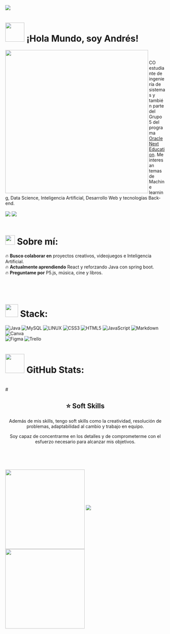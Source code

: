 [![](https://visitcount.itsvg.in/api?id=joshuaFrias95&label=Eres%20la%20visita%20%23&color=12&icon=5&pretty=true)](https://visitcount.itsvg.in)
# <img height="60" src="https://media.giphy.com/media/uM0QzrHWSDr4KwbC3v/giphy.gif"/> ¡Hola Mundo, soy Andrés!
<img align="left" height="450" src="https://media.giphy.com/media/fTz2gJRh37GpDaiiyD/giphy.gif" />
<br>

 CO estudiante de ingeniería de sistemas y también parte del Grupo 5 del programa <a href="https://www.oracle.com/mx/education/oracle-next-education/">Oracle Next Education</a>. Me interesan temas de Machine learning, Data Science, Inteligencia Artificial, Desarrollo Web y tecnologías Back-end.
 <br>
 <br>
 <a target="_blank" href="https://www.linkedin.com/in/andres-valencia-arenas/"><img src="https://img.shields.io/badge/-LinkedIn-0077B5?style=for-the-badge&logo=Linkedin&logoColor=white"></img></a>
<a target="_blank" href="mailto:rappdvvalencia@gmail.com"><img src="https://img.shields.io/badge/-Gmail-D14836?style=for-the-badge&logo=Gmail&logoColor=white"></img></a>
 <br>
 <br>
 # <img height="30" src="https://media.giphy.com/media/3osxYhj4VNwxHdlE9G/giphy.gif"/> Sobre mí:
🔥 **Busco colaborar en** proyectos creativos, videojuegos e Inteligencia Artificial.
<br>
🔥 **Actualmente aprendiendo** React y reforzando Java con spring boot.
<br>
🔥 **Preguntame por** P5.js, música, cine y libros.
<br>
 <br>
 <br>
 <br>

# <img height="40" src="https://media.giphy.com/media/cM2jGL4t1azcHV83Ba/giphy.gif"/> Stack:
![Java](https://img.shields.io/badge/java-%23ED8B00.svg?style=for-the-badge&logo=java&logoColor=white)
![MySQL](https://img.shields.io/badge/MYSQL-00758F?logo=MYSQL&logoColor=FFFFFF&style=for-the-badge)
![LINUX](https://img.shields.io/badge/Linux-FCC624?style=for-the-badge&logo=linux&logoColor=black) 
![CSS3](https://img.shields.io/badge/css3-%231572B6.svg?style=for-the-badge&logo=css3&logoColor=white)
![HTML5](https://img.shields.io/badge/html5-%23E34F26.svg?style=for-the-badge&logo=html5&logoColor=white) 
![JavaScript](https://img.shields.io/badge/javascript-%23323330.svg?style=for-the-badge&logo=javascript&logoColor=%23F7DF1E) 
![Markdown](https://img.shields.io/badge/markdown-%23000000.svg?style=for-the-badge&logo=markdown&logoColor=white)  
![Canva](https://img.shields.io/badge/Canva-%2300C4CC.svg?style=for-the-badge&logo=Canva&logoColor=white) 	
![Figma](https://img.shields.io/badge/figma-%23F24E1E.svg?style=for-the-badge&logo=figma&logoColor=white)
![Trello](https://img.shields.io/badge/Trello-%23026AA7.svg?style=for-the-badge&logo=Trello&logoColor=white)
<br>
# <img height="60" src="https://media.giphy.com/media/GfGva4vGq4qNsUf4N9/giphy.gif"/> GitHub Stats:
<br>
# <h2 align="center">⭐ Soft Skills</h2>
<p align="center">Además de mis skills, tengo soft skills como la creatividad, resolución de problemas, adaptabilidad al cambio y trabajo en equipo.</p>
<p align="center">Soy capaz de concentrarme en los detalles y de comprometerme con el esfuerzo necesario para alcanzar mis objetivos.</p>
<br>

<br>
<br>

<img height="250" align="center" src="https://media.giphy.com/media/chOyZePGEHDoTSY2CA/giphy.gif" />   ![](https://github-readme-stats.vercel.app/api/top-langs/?username=joshuaFrias95&theme=radical&hide_border=true&include_all_commits=true&count_private=false&layout=compact) <img height="250" align="center" src="https://media.giphy.com/media/chOyZePGEHDoTSY2CA/giphy.gif" />

